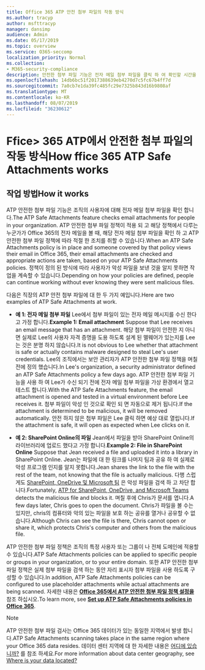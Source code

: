 ```yaml
---
title: Office 365 ATP 안전 첨부 파일의 작동 방식
ms.author: tracyp
author: msfttracyp
manager: dansimp
audience: Admin
ms.date: 05/17/2019
ms.topic: overview
ms.service: O365-seccomp
localization_priority: Normal
ms.collection:
- M365-security-compliance
description: 안전한 첨부 파일 기능은 전자 메일 첨부 파일을 클릭 하 여 확인할 시간을 제공 합니다. 안전한 첨부 파일을 사용 하 여 사용자가 전자 메일로 보내거나 받는 악의적인 파일 로부터 조직을 보호 합니다.
ms.openlocfilehash: 14db6bc51f2017388639eb4270d7c5fc67b4ff7d
ms.sourcegitcommit: 7a0cb7e1da39fc485fc29e7325b843d16b9808af
ms.translationtype: MT
ms.contentlocale: ko-KR
ms.lasthandoff: 08/07/2019
ms.locfileid: "36230612"
---
```

# <a name="how-ffice-365-atp-safe-attachments-works"></a><span data-ttu-id="3e965-104">Ffice> 365 ATP에서 안전한 첨부 파일의 작동 방식</span><span class="sxs-lookup"><span data-stu-id="3e965-104">How ffice 365 ATP Safe Attachments works</span></span>

## <a name="how-it-works"></a><span data-ttu-id="3e965-105">작업 방법</span><span class="sxs-lookup"><span data-stu-id="3e965-105">How it works</span></span>

<span data-ttu-id="3e965-106">ATP 안전한 첨부 파일 기능은 조직의 사용자에 대해 전자 메일 첨부 파일을 확인 합니다.</span><span class="sxs-lookup"><span data-stu-id="3e965-106">The ATP Safe Attachments feature checks email attachments for people in your organization.</span></span> <span data-ttu-id="3e965-107">ATP 안전한 첨부 파일 정책이 적용 되 고 해당 정책에서 다루는 누군가가 Office 365의 전자 메일을 볼 때, 해당 전자 메일 첨부 파일을 확인 하 고 ATP 안전한 첨부 파일 정책에 따라 적절 한 조치를 취할 수 있습니다.</span><span class="sxs-lookup"><span data-stu-id="3e965-107">When an ATP Safe Attachments policy is in place and someone covered by that policy views their email in Office 365, their email attachments are checked and appropriate actions are taken, based on your ATP Safe Attachments policies.</span></span> <span data-ttu-id="3e965-108">정책이 정의 된 방식에 따라 사용자가 악성 파일을 보낸 것을 알지 못하면 작업을 계속할 수 있습니다.</span><span class="sxs-lookup"><span data-stu-id="3e965-108">Depending on how your policies are defined, people can continue working without ever knowing they were sent malicious files.</span></span>
  
<span data-ttu-id="3e965-109">다음은 직장의 ATP 안전 첨부 파일에 대 한 두 가지 예입니다.</span><span class="sxs-lookup"><span data-stu-id="3e965-109">Here are two examples of ATP Safe Attachments at work.</span></span>
  
- <span data-ttu-id="3e965-110">**예 1: 전자 메일 첨부 파일** Lee에서 첨부 파일이 있는 전자 메일 메시지를 수신 한다고 가정 합니다.</span><span class="sxs-lookup"><span data-stu-id="3e965-110">**Example 1: Email attachment** Suppose that Lee receives an email message that has an attachment.</span></span> <span data-ttu-id="3e965-111">해당 첨부 파일이 안전한 지 아니면 실제로 Lee의 사용자 자격 증명을 도용 하도록 설계 된 맬웨어가 있는지를 Lee는 것은 분명 하지 않습니다.</span><span class="sxs-lookup"><span data-stu-id="3e965-111">It is not obvious to Lee whether that attachment is safe or actually contains malware designed to steal Lee's user credentials.</span></span> <span data-ttu-id="3e965-112">Lee의 조직에서는 보안 관리자가 ATP 안전한 첨부 파일 정책을 며칠 전에 정의 했습니다.</span><span class="sxs-lookup"><span data-stu-id="3e965-112">In Lee's organization, a security administrator defined an ATP Safe Attachments policy a few days ago.</span></span> <span data-ttu-id="3e965-113">ATP 안전한 첨부 파일 기능을 사용 하 여 Lee가 수신 되기 전에 전자 메일 첨부 파일을 가상 환경에서 열고 테스트 합니다.</span><span class="sxs-lookup"><span data-stu-id="3e965-113">With the ATP Safe Attachments feature, the email attachment is opened and tested in a virtual environment before Lee receives it.</span></span> <span data-ttu-id="3e965-114">첨부 파일이 악성 인 것으로 확인 되 면 자동으로 제거 됩니다.</span><span class="sxs-lookup"><span data-stu-id="3e965-114">If the attachment is determined to be malicious, it will be removed automatically.</span></span> <span data-ttu-id="3e965-115">안전 하지 않은 첨부 파일은 Lee 클릭 하면 예상 대로 열립니다.</span><span class="sxs-lookup"><span data-stu-id="3e965-115">If the attachment is safe, it will open as expected when Lee clicks on it.</span></span>

- <span data-ttu-id="3e965-116">**예 2: SharePoint Online의 파일** Jean에서 파일을 받아 SharePoint Online의 라이브러리에 업로드 했다고 가정 합니다.</span><span class="sxs-lookup"><span data-stu-id="3e965-116">**Example 2: File in SharePoint Online** Suppose that Jean received a file and uploaded it into a library in SharePoint Online.</span></span> <span data-ttu-id="3e965-117">Jean는 파일에 대 한 링크를 나머지 팀과 공유 하 여 실제로 악성 프로그램 인지를 알지 못합니다.</span><span class="sxs-lookup"><span data-stu-id="3e965-117">Jean shares the link to the file with the rest of the team, not knowing that the file is actually malicious.</span></span> <span data-ttu-id="3e965-118">다행 스럽게도 [SharePoint, OneDrive 및 Microsoft 팀](atp-for-spo-odb-and-teams.md) 은 악성 파일을 검색 하 고 차단 합니다.</span><span class="sxs-lookup"><span data-stu-id="3e965-118">Fortunately, [ATP for SharePoint, OneDrive, and Microsoft Teams](atp-for-spo-odb-and-teams.md) detects the malicious file and blocks it.</span></span> <span data-ttu-id="3e965-119">며칠 후에 Chris가 문서를 엽니다.</span><span class="sxs-lookup"><span data-stu-id="3e965-119">A few days later, Chris goes to open the document.</span></span> <span data-ttu-id="3e965-120">Chris가 파일을 볼 수는 있지만, chris의 컴퓨터와 악의 있는 파일을 보호 하는 공유를 열거나 공유할 수 없습니다.</span><span class="sxs-lookup"><span data-stu-id="3e965-120">Although Chris can see the file is there, Chris cannot open or share it, which protects Chris's computer and others from the malicious file.</span></span>

<span data-ttu-id="3e965-121">ATP 안전한 첨부 파일 정책은 조직의 특정 사용자 또는 그룹이 나 전체 도메인에 적용할 수 있습니다.</span><span class="sxs-lookup"><span data-stu-id="3e965-121">ATP Safe Attachments policies can be applied to specific people or groups in your organization, or to your entire domain.</span></span> <span data-ttu-id="3e965-122">또한 ATP 안전한 첨부 파일 정책은 실제 첨부 파일을 검색 하는 동안 자리 표시자 첨부 파일을 사용 하도록 구성할 수 있습니다.</span><span class="sxs-lookup"><span data-stu-id="3e965-122">In addition, ATP Safe Attachments policies can be configured to use placeholder attachments while actual attachments are being scanned.</span></span> <span data-ttu-id="3e965-123">자세한 내용은 **[Office 365에서 ATP 안전한 첨부 파일 정책 설정을](set-up-atp-safe-attachments-policies.md)** 참조 하십시오.</span><span class="sxs-lookup"><span data-stu-id="3e965-123">To learn more, see **[Set up ATP Safe Attachments policies in Office 365](set-up-atp-safe-attachments-policies.md)**.</span></span>

> [!NOTE]
> <span data-ttu-id="3e965-124">ATP 안전한 첨부 파일 검사는 Office 365 데이터가 있는 동일한 지역에서 발생 합니다.</span><span class="sxs-lookup"><span data-stu-id="3e965-124">ATP Safe Attachments scanning takes place in the same region where your Office 365 data resides.</span></span> <span data-ttu-id="3e965-125">데이터 센터 지역에 대 한 자세한 내용은 [어디에 있습니까?](https://products.office.com/where-is-your-data-located?geo=All) 를 참조 하세요.</span><span class="sxs-lookup"><span data-stu-id="3e965-125">For more information about data center geography, see [Where is your data located?](https://products.office.com/where-is-your-data-located?geo=All)</span></span> 

